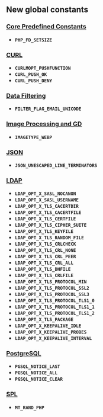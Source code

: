 New global constants
--------------------

### <a href="/reserved/constants.html" class="link">Core Predefined Constants</a>

-   <span class="simpara"> **`PHP_FD_SETSIZE`** </span>

### <a href="/book/curl.html" class="link">CURL</a>

-   <span class="simpara"> **`CURLMOPT_PUSHFUNCTION`** </span>
-   <span class="simpara"> **`CURL_PUSH_OK`** </span>
-   <span class="simpara"> **`CURL_PUSH_DENY`** </span>

### <a href="/book/filter.html" class="link">Data Filtering</a>

-   <span class="simpara"> **`FILTER_FLAG_EMAIL_UNICODE`** </span>

### <a href="/book/image.html" class="link">Image Processing and GD</a>

-   <span class="simpara"> **`IMAGETYPE_WEBP`** </span>

### <a href="/book/json.html" class="link">JSON</a>

-   <span class="simpara"> **`JSON_UNESCAPED_LINE_TERMINATORS`** </span>

### <a href="/book/ldap.html" class="link">LDAP</a>

-   <span class="simpara"> **`LDAP_OPT_X_SASL_NOCANON`** </span>
-   <span class="simpara"> **`LDAP_OPT_X_SASL_USERNAME`** </span>
-   <span class="simpara"> **`LDAP_OPT_X_TLS_CACERTDIR`** </span>
-   <span class="simpara"> **`LDAP_OPT_X_TLS_CACERTFILE`** </span>
-   <span class="simpara"> **`LDAP_OPT_X_TLS_CERTFILE`** </span>
-   <span class="simpara"> **`LDAP_OPT_X_TLS_CIPHER_SUITE`** </span>
-   <span class="simpara"> **`LDAP_OPT_X_TLS_KEYFILE`** </span>
-   <span class="simpara"> **`LDAP_OPT_X_TLS_RANDOM_FILE`** </span>
-   <span class="simpara"> **`LDAP_OPT_X_TLS_CRLCHECK`** </span>
-   <span class="simpara"> **`LDAP_OPT_X_TLS_CRL_NONE`** </span>
-   <span class="simpara"> **`LDAP_OPT_X_TLS_CRL_PEER`** </span>
-   <span class="simpara"> **`LDAP_OPT_X_TLS_CRL_ALL`** </span>
-   <span class="simpara"> **`LDAP_OPT_X_TLS_DHFILE`** </span>
-   <span class="simpara"> **`LDAP_OPT_X_TLS_CRLFILE`** </span>
-   <span class="simpara"> **`LDAP_OPT_X_TLS_PROTOCOL_MIN`** </span>
-   <span class="simpara"> **`LDAP_OPT_X_TLS_PROTOCOL_SSL2`** </span>
-   <span class="simpara"> **`LDAP_OPT_X_TLS_PROTOCOL_SSL3`** </span>
-   <span class="simpara"> **`LDAP_OPT_X_TLS_PROTOCOL_TLS1_0`** </span>
-   <span class="simpara"> **`LDAP_OPT_X_TLS_PROTOCOL_TLS1_1`** </span>
-   <span class="simpara"> **`LDAP_OPT_X_TLS_PROTOCOL_TLS1_2`** </span>
-   <span class="simpara"> **`LDAP_OPT_X_TLS_PACKAGE`** </span>
-   <span class="simpara"> **`LDAP_OPT_X_KEEPALIVE_IDLE`** </span>
-   <span class="simpara"> **`LDAP_OPT_X_KEEPALIVE_PROBES`** </span>
-   <span class="simpara"> **`LDAP_OPT_X_KEEPALIVE_INTERVAL`** </span>

### <a href="/book/pgsql.html" class="link">PostgreSQL</a>

-   <span class="simpara"> **`PGSQL_NOTICE_LAST`** </span>
-   <span class="simpara"> **`PGSQL_NOTICE_ALL`** </span>
-   <span class="simpara"> **`PGSQL_NOTICE_CLEAR`** </span>

### <a href="/book/spl.html" class="link">SPL</a>

-   <span class="simpara"> **`MT_RAND_PHP`** </span>
